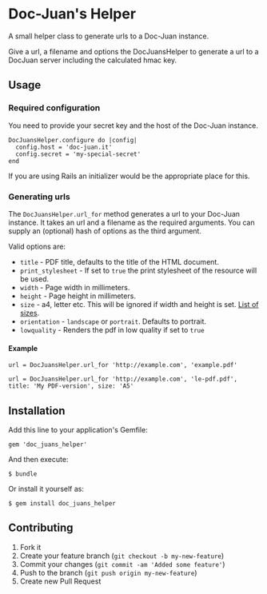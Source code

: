 # Doc-Juan's Helper

A small helper class to generate urls to a Doc-Juan instance.

Give a url, a filename and options the DocJuansHelper to generate a url to a DocJuan server including the calculated hmac key.

## Usage

### Required configuration

You need to provide your secret key and the host of the Doc-Juan instance.

    DocJuansHelper.configure do |config|
      config.host = 'doc-juan.it'
      config.secret = 'my-special-secret'
    end

If you are using Rails an initializer would be the appropriate place for this.


### Generating urls

The `DocJuansHelper.url_for` method generates a url to your Doc-Juan instance. It takes an url and a filename as the required arguments. You can supply an (optional) hash of options as the third argument.

Valid options are:

* `title` - PDF title, defaults to the title of the HTML document.
* `print_stylesheet` - If set to `true` the print stylesheet of the resource will be used.
* `width` - Page width in millimeters.
* `height` - Page height in millimeters.
* `size` - a4, letter etc. This will be ignored if width and height is set. [List of sizes](http://stackoverflow.com/questions/6394905/wkhtmltopdf-what-paper-sizes-are-valid).
* `orientation` - `landscape` or `portrait`. Defaults to portrait.
* `lowquality` - Renders the pdf in low quality if set to `true`

#### Example

    url = DocJuansHelper.url_for 'http://example.com', 'example.pdf'
    
    url = DocJuansHelper.url_for 'http://example.com', 'le-pdf.pdf', title: 'My PDF-version', size: 'A5'


## Installation

Add this line to your application's Gemfile:

    gem 'doc_juans_helper'

And then execute:

    $ bundle

Or install it yourself as:

    $ gem install doc_juans_helper


## Contributing

1. Fork it
2. Create your feature branch (`git checkout -b my-new-feature`)
3. Commit your changes (`git commit -am 'Added some feature'`)
4. Push to the branch (`git push origin my-new-feature`)
5. Create new Pull Request
